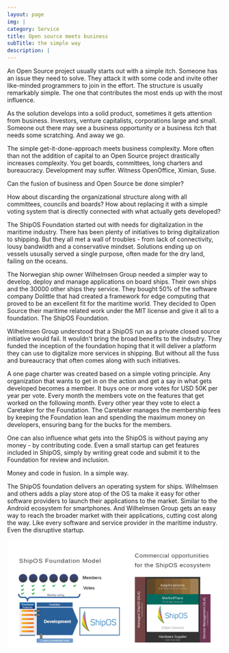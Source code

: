 ```yaml
---
layout: page
img: |
category: Service
title: Open source meets business
subTitle: the simple way
description: |
---
```

An Open Source project usually starts out with a simple itch. Someone has an issue they need to solve. They attack it with some code and invite other like-minded programmers to join in the effort. The structure is usually remarkably simple. The one that contributes the most ends up with the most influence.

As the solution develops into a solid product, sometimes it gets attention from business. Investors, venture capitalists, corporations large and small. Someone out there may see a business opportunity or a business itch that needs some scratching. And away we go.

The simple get-it-done-approach meets business complexity. More often than not the addition of capital to an Open Source project drastically increases complexity. You get boards, committees, long charters and bureaucracy. Development may suffer. Witness OpenOffice, Ximian, Suse.

Can the fusion of business and Open Source be done simpler?

How about discarding the organizational structure along with all committees, councils and boards? How about replacing it with a simple voting system that is directly connected with what actually gets developed?

The ShipOS Foundation started out with needs for digitalization in the maritime industry. There has been plenty of initiatives to bring digitalization to shipping. But they all met a wall of troubles - from lack of connectivity, lousy bandwidth and a conservative mindset. Solutions ending up on vessels ususally served a single purpose, often made for the dry land, failing on the oceans.

The Norwegian ship owner Wilhelmsen Group needed a simpler way to develop, deploy and manage applications on board ships. Their own ships and the 30000 other ships they service. They bought 50% of the software company Dolittle that had created a framework for edge computing that proved to be an excellent fit for the maritime world. They decided to Open Source their maritime related work under the MIT license and give it all to a foundation. The ShipOS Foundation.

Wilhelmsen Group understood that a ShipOS run as a private closed source initiative would fail. It wouldn't bring the broad benefits to the indsutry. They funded the inception of the foundation hoping that it will deliver a platform they can use to digitalize more services in shipping. But without all the fuss and bureaucracy that often comes along with such initiatives.

A one page charter was created based on a simple voting principle. Any organization that wants to get in on the action and get a say in what gets developed becomes a member. It buys one or more votes for USD 50K per year per vote. Every month the members vote on the features that get worked on the following month. Every other year they vote to elect a Caretaker for the Foundation. The Caretaker manages the membership fees by keeping the Foundation lean and spending the maximum money on developers, ensuring bang for the bucks for the members.

One can also influence what gets into the ShipOS is without paying any money - by contributing code. Even a small startup can get features included in ShipOS, simply by writing great code and submit it to the Foundation for review and inclusion.

Money and code in fusion. In a simple way.

The ShipOS foundation delivers an operating system for ships. Wilhelmsen and others adds a play store atop of the OS ta make it easy for other software providers to launch their applications to the market. Similar to the Android ecosystem for smartphones. And Wilhelmsen Group gets an easy way to reach the broader market with their applications, cutting cost along the way. Like every software and service provider in the maritime industry. Even the disruptive startup.

![](/img/ShipOS-Foundation-commercial.jpg)
